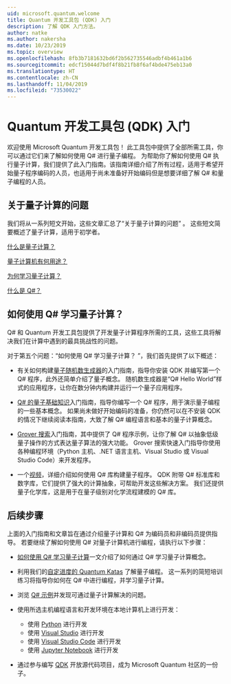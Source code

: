 ```yaml
---
uid: microsoft.quantum.welcome
title: Quantum 开发工具包 (QDK) 入门
description: 了解 QDK 入门方法。
author: natke
ms.author: nakersha
ms.date: 10/23/2019
ms.topic: overview
ms.openlocfilehash: 8fb3b7181632bd6f2b562735546adbf4b461a1b6
ms.sourcegitcommit: edcf15044d7bdf4f8b21fb8f6af4bde475eb13a0
ms.translationtype: HT
ms.contentlocale: zh-CN
ms.lasthandoff: 11/04/2019
ms.locfileid: "73530022"
---
```

# <a name="get-started-with-the-quantum-development-kit-qdk"></a>Quantum 开发工具包 (QDK) 入门

欢迎使用 Microsoft Quantum 开发工具包！  此工具包中提供了全部所需工具，你可以通过它们来了解如何使用 Q# 进行量子编程。  为帮助你了解如何使用 Q# 执行量子计算，我们提供了此入门指南。该指南详细介绍了所有过程，适用于希望开始量子程序编码的人员，也适用于尚未准备好开始编码但是想要详细了解 Q# 和量子编程的人员。

## <a name="questions-about-quantum-computing"></a>关于量子计算的问题

我们将从一系列短文开始，这些文章汇总了“关于量子计算的问题”  。 这些短文简要概述了量子计算，适用于初学者。

[什么是量子计算？](xref:microsoft.quantum.overview.what)

[量子计算机有何用途？](xref:microsoft.quantum.overview.computers)

[为何学习量子计算？](xref:microsoft.quantum.overview.why)

[什么是 Q#？](xref:microsoft.quantum.overview.qsharp)

## <a name="how-to-learn-quantum-computing-with-q"></a>如何使用 Q# 学习量子计算？

Q# 和 Quantum 开发工具包提供了开发量子计算程序所需的工具，这些工具将解决我们在计算中遇到的最具挑战性的问题。

对于第五个问题：“如何使用 Q# 学习量子计算？  ”，我们首先提供了以下概述：

* 有关如何构建[量子随机数生成器](xref:microsoft.quantum.quickstarts.qrng)的入门指南，指导你安装 QDK 并编写第一个 Q# 程序，此外还简单介绍了量子概念。 随机数生成器是“Q# Hello World”样式的应用程序，让你在数分钟内构建并运行一个量子应用程序。

* [Q# 的量子基础知识](xref:microsoft.quantum.write-program)入门指南，指导你编写一个 Q# 程序，用于演示量子编程的一些基本概念。 如果尚未做好开始编码的准备，你仍然可以在不安装 QDK 的情况下继续阅读本指南，大致了解 Q# 编程语言和基本的量子计算概念。

* [Grover 搜索](xref:microsoft.quantum.quickstarts.search)入门指南，其中提供了 Q# 程序示例，让你了解 Q# 以抽象低级量子操作的方式表达量子算法的强大功能。  Grover 搜索快速入门指导你使用各种编程环境（Python 主机、.NET 语言主机、Visual Studio 或 Visual Studio Code）来开发程序。

* 一个[视频](https://www.microsoft.com/videoplayer/embed/RE2JOJf)，详细介绍如何使用 Q# 库构建量子程序。  QDK 附带 Q# 标准库和数字库，它们提供了强大的计算抽象，可帮助开发这些解决方案。 我们还提供量子化学库，这是用于在量子级别对化学流程建模的 Q# 库。

## <a name="next-steps"></a>后续步骤

上面的入门指南和文章旨在通过介绍量子计算和 Q# 为编码员和非编码员提供指导。  若要继续了解如何使用 Q# 对量子计算机进行编程，请执行以下步骤：

* [如何使用 Q# 学习量子计算](xref:microsoft.quantum.overview.learn)一文介绍了如何通过 Q# 学习量子计算概念。

* 利用我们的[自定进度的 Quantum Katas](https://aka.ms/try-quantum-katas) 了解量子编程。 这一系列的简短培训练习将指导你如何在 Q# 中进行编程，并学习量子计算。

* 浏览 [Q# 示例](https://docs.microsoft.com/samples/browse/?languages=qsharp)并发现可通过量子计算解决的问题。

* 使用所选主机编程语言和开发环境在本地计算机上进行开发：
  * 使用 [Python](xref:microsoft.quantum.install#develop-with-python) 进行开发
  * 使用 [Visual Studio](xref:microsoft.quantum.install#develop-with-c-on-windows-using-visual-studio) 进行开发
  * 使用 [Visual Studio Code](xref:microsoft.quantum.install#develop-with-c-using-visual-studio-code) 进行开发
  * 使用 [Jupyter Notebook](xref:microsoft.quantum.install#develop-with-jupyter-notebooks) 进行开发

* 通过参与编写 [QDK](xref:microsoft.quantum.contributing) 开放源代码项目，成为 Microsoft Quantum 社区的一份子。
